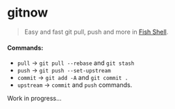 # gitnow
> Easy and fast git pull, push and more in [Fish Shell](https://fishshell.com/).

#### Commands:

- `pull` -> `git pull --rebase` and `git stash`
- `push` ->  `git push --set-upstream`
- `commit` -> `git add -A` and `git commit .`
- `upstream` -> `commit` and `push` commands.

Work in progress...

